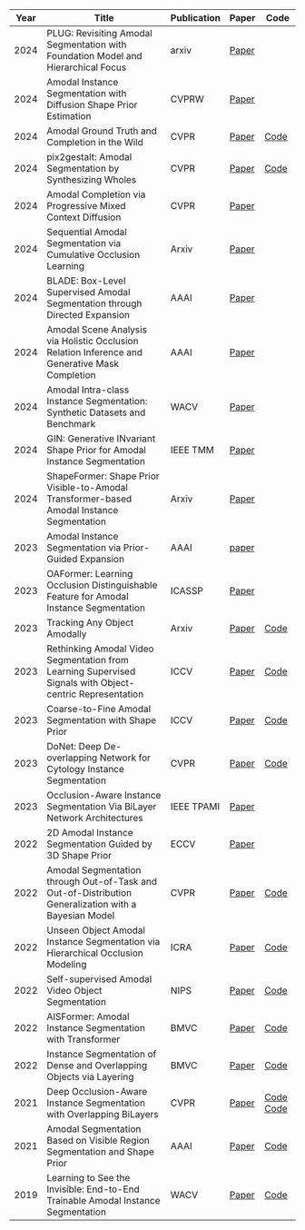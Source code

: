 | Year | Title                                                                                                    | Publication | Paper                                                                                                                                                                                 | Code                                                                                                           |
| ---- | -------------------------------------------------------------------------------------------------------- | ----------- | ------------------------------------------------------------------------------------------------------------------------------------------------------------------------------------- | -------------------------------------------------------------------------------------------------------------- |
| 2024 |PLUG: Revisiting Amodal Segmentation with Foundation Model and Hierarchical Focus|arxiv|[Paper](https://arxiv.org/pdf/2405.16094)||
|2024|Amodal Instance Segmentation with Diffusion Shape Prior Estimation|CVPRW|[Paper](https://openreview.net/forum?id=e60dnSS4WP#discussion)||
| 2024 | Amodal Ground Truth and Completion in the Wild                                                           | CVPR        | [Paper](https://arxiv.org/abs/2312.17247)                                                                                                                                             | [Code](https://github.com/Championchess/Amodal-Completion-in-the-Wild)                                       |
| 2024 | pix2gestalt: Amodal Segmentation by Synthesizing Wholes                                                  | CVPR        | [Paper](https://arxiv.org/abs/2401.14398)                                                                                                                                             | [Code](https://github.com/cvlab-columbia/pix2gestalt)                                                          |
| 2024 | Amodal Completion via Progressive Mixed Context Diffusion                                                | CVPR        | [Paper](https://arxiv.org/pdf/2312.15540.pdf)                                                                                                                                         |                                                                                                                |
| 2024 | Sequential Amodal Segmentation via Cumulative Occlusion Learning                                         | Arxiv       | [Paper](https://arxiv.org/pdf/2405.05791)                                                                                                                                             |                                                                                                                |
| 2024 | BLADE: Box-Level Supervised Amodal Segmentation through Directed Expansion                               | AAAI        | [Paper](https://arxiv.org/pdf/2401.01642)                                                                                                                                             |                                                                                                                |
| 2024 | Amodal Scene Analysis via Holistic Occlusion Relation Inference and Generative Mask Completion           | AAAI        | [Paper](https://ojs.aaai.org/index.php/AAAI/article/view/28526)                                                                                                                       |                                                                                                                |
| 2024 | Amodal Intra-class Instance Segmentation: Synthetic Datasets and Benchmark                               | WACV        | [Paper](https://openaccess.thecvf.com/content/WACV2024/html/Ao_Amodal_Intra-Class_Instance_Segmentation_Synthetic_Datasets_and_Benchmark_WACV_2024_paper.html)                        |                                                                                                                |
| 2024 | GIN: Generative INvariant Shape Prior for Amodal Instance Segmentation                                   | IEEE TMM    | [Paper](https://ieeexplore.ieee.org/stamp/stamp.jsp?arnumber=10258334)                                                                                                                |                                                                                                                |
| 2024 | ShapeFormer: Shape Prior Visible-to-Amodal Transformer-based Amodal Instance Segmentation                | Arxiv       | [Paper](https://arxiv.org/pdf/2403.11376)                                                                                                                                             |                                                                                                                |
|2023|Amodal Instance Segmentation via Prior-Guided Expansion|AAAI|[paper](https://ojs.aaai.org/index.php/AAAI/article/view/25104/24876)||
|2023|OAFormer: Learning Occlusion Distinguishable Feature for Amodal Instance Segmentation|ICASSP|[Paper](https://ieeexplore.ieee.org/document/10096534)||
| 2023 | Tracking Any Object Amodally                                                                             | Arxiv       | [Paper](https://arxiv.org/abs/2312.12433)                                                                                                                                             | [Code](https://github.com/WesleyHsieh0806/TAO-Amodal)                                                          |
| 2023 | Rethinking Amodal Video Segmentation from Learning Supervised Signals with Object-centric Representation | ICCV        | [Paper](https://openaccess.thecvf.com/content/ICCV2023/papers/Fan_Rethinking_Amodal_Video_Segmentation_from_Learning_Supervised_Signals_with_Object-centric_ICCV_2023_paper.pdf)      | [Code](https://github.com/amazon-science/efficient-object-centric-representation-amodal-segmentation)          |
| 2023 | Coarse-to-Fine Amodal Segmentation with Shape Prior                                                      | ICCV        | [Paper](https://openaccess.thecvf.com/content/ICCV2023/papers/Gao_Coarse-to-Fine_Amodal_Segmentation_with_Shape_Prior_ICCV_2023_paper.pdf)                                            | [Code](https://github.com/amazon-science/c2f-seg)                                                              |
| 2023 | DoNet: Deep De-overlapping Network for Cytology Instance Segmentation                                    | CVPR        | [Paper](https://openaccess.thecvf.com/content/CVPR2023/html/Jiang_DoNet_Deep_De-Overlapping_Network_for_Cytology_Instance_Segmentation_CVPR_2023_paper.html)                          | [Code](https://github.com/DeepDoNet/DoNet)                                                                     |
| 2023 | Occlusion-Aware Instance Segmentation Via BiLayer Network Architectures                                  | IEEE TPAMI  | [Paper](https://ieeexplore.ieee.org/stamp/stamp.jsp?arnumber=10048550)                                                                                                                |                                                                                                                |
|2022|2D Amodal Instance Segmentation Guided by 3D Shape Prior|ECCV|[Paper](https://www.ecva.net/papers/eccv_2022/papers_ECCV/papers/136890164.pdf)||
| 2022 | Amodal Segmentation through Out-of-Task and Out-of-Distribution Generalization with a Bayesian Model     | CVPR        | [Paper](https://openaccess.thecvf.com/content/CVPR2022/papers/Sun_Amodal_Segmentation_Through_Out-of-Task_and_Out-of-Distribution_Generalization_With_a_Bayesian_CVPR_2022_paper.pdf) | [Code](https://github.com/YihongSun/Bayesian-Amodal)                                                           |
| 2022 | Unseen Object Amodal Instance Segmentation via Hierarchical Occlusion Modeling                           | ICRA        | [Paper](https://arxiv.org/pdf/2109.11103)                                                                                                                                             | [Code](https://github.com/gist-ailab/uoais)                                                                    |
| 2022 | Self-supervised Amodal Video Object Segmentation                                                         | NIPS        | [Paper](https://arxiv.org/abs/2210.12733)                                                                                                                                             | [Code](https://github.com/amazon-science/self-supervised-amodal-video-object-segmentation)                     |
| 2022 | AISFormer: Amodal Instance Segmentation with Transformer                                                 | BMVC        | [Paper](https://arxiv.org/abs/2210.06323)                                                                                                                                             | [Code](https://github.com/UARK-AICV/AISFormer)                                                                 |
| 2022 | Instance Segmentation of Dense and Overlapping Objects via Layering                                      | BMVC        | [Paper](https://arxiv.org/abs/2210.03551)                                                                                                                                             | [Code](https://github.com/looooongChen/instSeg)                                                                |
| 2021 | Deep Occlusion-Aware Instance Segmentation with Overlapping BiLayers                                     | CVPR        | [Paper](https://openaccess.thecvf.com/content/CVPR2021/papers/Ke_Deep_Occlusion-Aware_Instance_Segmentation_With_Overlapping_BiLayers_CVPR_2021_paper.pdf)                            | [Code](https://github.com/lkeab/BCNet) [Code](https://github.com/trqminh/Faster-RCNN-BCNet)                    |
| 2021 | Amodal Segmentation Based on Visible Region Segmentation and Shape Prior                                 | AAAI        | [Paper](https://cdn.aaai.org/ojs/16407/16407-13-19901-1-2-20210518.pdf)                                                                                                               | [Code](https://github.com/YutingXiao/Amodal-Segmentation-Based-on-Visible-Region-Segmentation-and-Shape-Prior) |
| 2019 | Learning to See the Invisible: End-to-End Trainable Amodal Instance Segmentation                         | WACV        | [Paper](https://ieeexplore.ieee.org/stamp/stamp.jsp?arnumber=8658806)                                                                                                                 | [Code](https://github.com/waiyulam/ORCNN)                                                                      |
